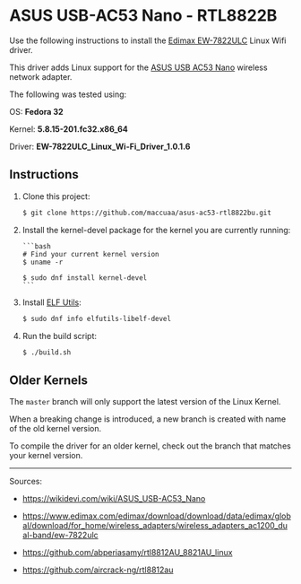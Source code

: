 # ASUS USB-AC53 Nano - RTL8822B

Use the following instructions to install the [Edimax EW-7822ULC](https://www.edimax.com/edimax/download/download/data/edimax/global/download/for_home/wireless_adapters/wireless_adapters_ac1200_dual-band/ew-7822ulc) Linux Wifi driver.

This driver adds Linux support for the [ASUS USB AC53 Nano](https://www.asus.com/ca-en/Networking/USB-AC53-Nano/) wireless network adapter.

The following was tested using:

OS: **Fedora 32**

Kernel: **5.8.15-201.fc32.x86_64**

Driver: **EW-7822ULC_Linux_Wi-Fi_Driver_1.0.1.6**

## Instructions

1.  Clone this project:

    ```bash
    $ git clone https://github.com/maccuaa/asus-ac53-rtl8822bu.git
    ```

1.  Install the kernel-devel package for the kernel you are currently running:

        ```bash
        # Find your current kernel version
        $ uname -r

        $ sudo dnf install kernel-devel
        ```

1.  Install [ELF Utils](https://sourceware.org/elfutils/):

    ```bash
    $ sudo dnf info elfutils-libelf-devel
    ```

1.  Run the build script:

    ```bash
    $ ./build.sh
    ```

## Older Kernels

The `master` branch will only support the latest version of the Linux Kernel.

When a breaking change is introduced, a new branch is created with name of the old kernel version.

To compile the driver for an older kernel, check out the branch that matches your kernel version.

---

Sources:

- https://wikidevi.com/wiki/ASUS_USB-AC53_Nano

- https://www.edimax.com/edimax/download/download/data/edimax/global/download/for_home/wireless_adapters/wireless_adapters_ac1200_dual-band/ew-7822ulc

- https://github.com/abperiasamy/rtl8812AU_8821AU_linux

- https://github.com/aircrack-ng/rtl8812au
